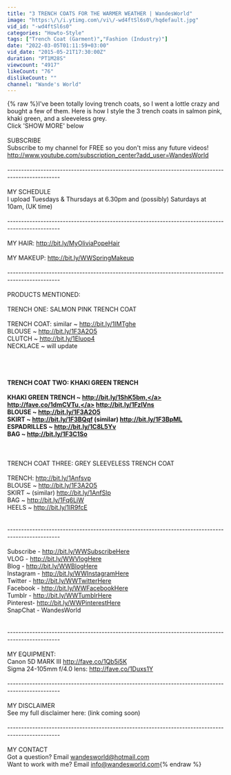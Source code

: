 ```yaml
---
title: "3 TRENCH COATS FOR THE WARMER WEATHER | WandesWorld"
image: "https:\/\/i.ytimg.com\/vi\/-wd4ftSl6s0\/hqdefault.jpg"
vid_id: "-wd4ftSl6s0"
categories: "Howto-Style"
tags: ["Trench Coat (Garment)","Fashion (Industry)"]
date: "2022-03-05T01:11:59+03:00"
vid_date: "2015-05-21T17:30:00Z"
duration: "PT1M28S"
viewcount: "4917"
likeCount: "76"
dislikeCount: ""
channel: "Wande's World"
---
```

{% raw %}I've been totally loving trench coats, so I went a lottle crazy and bought a few of them. Here is how I style the 3 trench coats in salmon pink, khaki green, and a sleeveless grey.<br />Click 'SHOW MORE' below<br /><br />SUBSCRIBE<br />Subscribe to my channel for FREE so you don't miss any future videos! <a rel="nofollow" target="blank" href="http://www.youtube.com/subscription_center?add_user=WandesWorld">http://www.youtube.com/subscription_center?add_user=WandesWorld</a><br /><br />----------------------------------------­----------------------------------------­­-----------------<br /><br />MY SCHEDULE <br />I upload Tuesdays &amp; Thursdays at 6.30pm and (possibly) Saturdays at 10am, (UK time)<br /><br />----------------------------------------­----------------------------------------­­-----------------<br /><br />MY HAIR: <a rel="nofollow" target="blank" href="http://bit.ly/MyOliviaPopeHair">http://bit.ly/MyOliviaPopeHair</a><br /><br />MY MAKEUP: <a rel="nofollow" target="blank" href="http://bit.ly/WWSpringMakeup">http://bit.ly/WWSpringMakeup</a><br /><br />----------------------------------------­----------------------------------------­­-----------------<br /><br />PRODUCTS MENTIONED:<br /><br />TRENCH ONE: SALMON PINK TRENCH COAT<br /><br />TRENCH COAT: similar ~ <a rel="nofollow" target="blank" href="http://bit.ly/1IMTghe">http://bit.ly/1IMTghe</a><br />BLOUSE ~ <a rel="nofollow" target="blank" href="http://bit.ly/1F3A2O5">http://bit.ly/1F3A2O5</a><br />CLUTCH ~ <a rel="nofollow" target="blank" href="http://bit.ly/1Eluop4">http://bit.ly/1Eluop4</a><br />NECKLACE ~ will update<br /><br />____________________________________________________<br /><br /><br />TRENCH COAT TWO: KHAKI GREEN TRENCH<br /><br />KHAKI GREEN TRENCH ~ <a rel="nofollow" target="blank" href="http://bit.ly/1ShK5bm,">http://bit.ly/1ShK5bm,</a> <a rel="nofollow" target="blank" href="http://fave.co/1dmCVTu,">http://fave.co/1dmCVTu,</a> <a rel="nofollow" target="blank" href="http://bit.ly/1FzlVns">http://bit.ly/1FzlVns</a><br />BLOUSE ~ <a rel="nofollow" target="blank" href="http://bit.ly/1F3A2O5">http://bit.ly/1F3A2O5</a><br />SKIRT ~ <a rel="nofollow" target="blank" href="http://bit.ly/1F3BQqf">http://bit.ly/1F3BQqf</a> (similar) <a rel="nofollow" target="blank" href="http://bit.ly/1F3BpML">http://bit.ly/1F3BpML</a><br />ESPADRILLES ~ <a rel="nofollow" target="blank" href="http://bit.ly/1C8L5Yv">http://bit.ly/1C8L5Yv</a><br />BAG ~ <a rel="nofollow" target="blank" href="http://bit.ly/1F3C1So">http://bit.ly/1F3C1So</a><br /><br />____________________________________________________<br /><br />TRENCH COAT THREE: GREY SLEEVELESS TRENCH COAT<br /><br />TRENCH: <a rel="nofollow" target="blank" href="http://bit.ly/1Anfsvp">http://bit.ly/1Anfsvp</a><br />BLOUSE ~ <a rel="nofollow" target="blank" href="http://bit.ly/1F3A2O5">http://bit.ly/1F3A2O5</a><br />SKIRT ~  (similar) <a rel="nofollow" target="blank" href="http://bit.ly/1AnfSlp">http://bit.ly/1AnfSlp</a><br />BAG ~ <a rel="nofollow" target="blank" href="http://bit.ly/1Fq6LiW">http://bit.ly/1Fq6LiW</a><br />HEELS ~ <a rel="nofollow" target="blank" href="http://bit.ly/1IR9fcE">http://bit.ly/1IR9fcE</a><br /><br /><br />----------------------------------------­----------------------------------------­­-----------------<br /><br />Subscribe -   <a rel="nofollow" target="blank" href="http://bit.ly/WWSubscribeHere">http://bit.ly/WWSubscribeHere</a><br />VLOG -         <a rel="nofollow" target="blank" href="http://bit.ly/WWVlogHere">http://bit.ly/WWVlogHere</a><br />Blog -           <a rel="nofollow" target="blank" href="http://bit.ly/WWBlogHere">http://bit.ly/WWBlogHere</a><br />Instagram -   <a rel="nofollow" target="blank" href="http://bit.ly/WWInstagramHere">http://bit.ly/WWInstagramHere</a><br />Twitter -        <a rel="nofollow" target="blank" href="http://bit.ly/WWTwitterHere">http://bit.ly/WWTwitterHere</a><br />Facebook -   <a rel="nofollow" target="blank" href="http://bit.ly/WWFacebookHere">http://bit.ly/WWFacebookHere</a><br />Tumblr -       <a rel="nofollow" target="blank" href="http://bit.ly/WWTumblrHere">http://bit.ly/WWTumblrHere</a><br />Pinterest-     <a rel="nofollow" target="blank" href="http://bit.ly/WWPinterestHere">http://bit.ly/WWPinterestHere</a><br />SnapChat -   WandesWorld<br /><br /><br />----------------------------------------­----------------------------------------­­-----------------<br /><br />MY EQUIPMENT:<br />Canon 5D MARK III <a rel="nofollow" target="blank" href="http://fave.co/1Qb5i5K">http://fave.co/1Qb5i5K</a><br />Sigma 24-105mm f/4.0 lens: <a rel="nofollow" target="blank" href="http://fave.co/1Duxs1Y">http://fave.co/1Duxs1Y</a><br /><br />----------------------------------------­----------------------------------------­­-----------------<br /><br />MY DISCLAIMER<br />See my full disclaimer here: (link coming soon)<br /><br />----------------------------------------­----------------------------------------­­-----------------<br /><br />MY CONTACT<br />Got a question? Email wandesworld@hotmail.com<br />Want to work with me? Email info@wandesworld.com{% endraw %}
